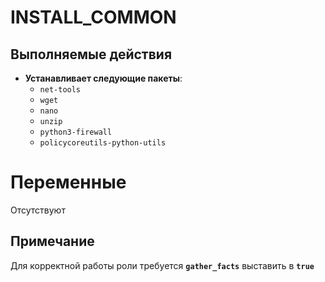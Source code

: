 # INSTALL_COMMON

## Выполняемые действия
- **Устанавливает следующие пакеты**:
  - `net-tools`
  - `wget`
  - `nano`
  - `unzip`
  - `python3-firewall`
  - `policycoreutils-python-utils`

# Переменные
Отсутствуют

## Примечание
Для корректной работы роли требуется **`gather_facts`** выставить в **`true`**
